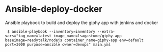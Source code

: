 # Ansible-deploy-docker

Ansible playbook to build and deploy the giphy app with jenkins and docker

```
 $ ansible-playbook --inventory=inventory --extra-vars="tag_name=latest image_name=lsagastume/giphy-app baseimage=readytalk/nodejs container_name=giphy-app env=default port=3000 purpose=ansible owner=devops" main.yml
```
